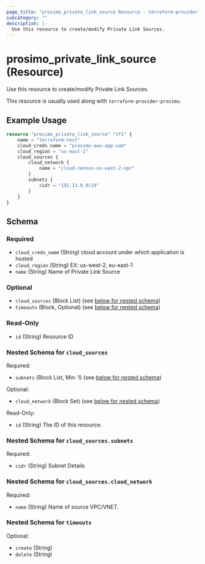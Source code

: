 ```yaml
---
page_title: "prosimo_private_link_source Resource - terraform-provider-prosimo"
subcategory: ""
description: |-
  Use this resource to create/modify Private Link Sources.
---
```


# prosimo_private_link_source (Resource)

Use this resource to create/modify Private Link Sources.

This resource is usually used along with `terraform-provider-prosimo`.



## Example Usage

```terraform
resource "prosimo_private_link_source" "tf1" {
    name = "terraform-test"
    cloud_creds_name = "prosimo-aws-app-iam"
    cloud_region = "us-east-2"
    cloud_sources {
        cloud_network {
            name = "cloud-census-us-east-2-vpc"
        }
        subnets {
            cidr = "192.13.0.0/24"
        }
    }
}
```

<!-- schema generated by tfplugindocs -->
## Schema

### Required

- `cloud_creds_name` (String) cloud account under which application is hosted
- `cloud_region` (String) EX: us-west-2, eu-east-1
- `name` (String) Name of Private Link Source

### Optional

- `cloud_sources` (Block List) (see [below for nested schema](#nestedblock--cloud_sources))
- `timeouts` (Block, Optional) (see [below for nested schema](#nestedblock--timeouts))

### Read-Only

- `id` (String) Resource ID

<a id="nestedblock--cloud_sources"></a>
### Nested Schema for `cloud_sources`

Required:

- `subnets` (Block List, Min: 1) (see [below for nested schema](#nestedblock--cloud_sources--subnets))

Optional:

- `cloud_network` (Block Set) (see [below for nested schema](#nestedblock--cloud_sources--cloud_network))

Read-Only:

- `id` (String) The ID of this resource.

<a id="nestedblock--cloud_sources--subnets"></a>
### Nested Schema for `cloud_sources.subnets`

Required:

- `cidr` (String) Subnet Details


<a id="nestedblock--cloud_sources--cloud_network"></a>
### Nested Schema for `cloud_sources.cloud_network`

Required:

- `name` (String) Name of source VPC/VNET.



<a id="nestedblock--timeouts"></a>
### Nested Schema for `timeouts`

Optional:

- `create` (String)
- `delete` (String)

